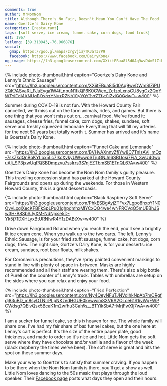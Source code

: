 ```yaml
---
comments: true
author: MrNomNom
title: Although There's No Fair, Doesn't Mean You Can't Have The Food
name: Goertze's Dairy Kone
categories: [restaurant]
tags: [soft serve, ice cream, funnel cake, corn dogs, food truck]
est: 1967
latlong: [39.310943,-76.966876]
social:
  gmap: https://goo.gl/maps/zrgVjiayTK3aT37P9
  facebook: https://www.facebook.com/DairyKone/
og_image: https://lh3.googleusercontent.com/XXiitEBua8l5d0Aq9wvDWmSlZiPUZQK7ASvaRI_PJuEyga1W4tLnpuN1fkQP6K0CWeo_ZefzoLxnsCU8ygCx2QqYWTxiEdI4XNUqBOxhzYNuzPZNh1CyYQY2vrZZf-t0iZxiG0GdwQ=w400
---
```


{%
  include photo-thumbnail.html 
  caption="Goertze's Dairy Kone and Lenny's Ethnic Sausage"
  src="https://lh3.googleusercontent.com/XXiitEBua8l5d0Aq9wvDWmSlZiPUZQK7ASvaRI_PJuEyga1W4tLnpuN1fkQP6K0CWeo_ZefzoLxnsCU8ygCx2QqYWTxiEdI4XNUqBOxhzYNuzPZNh1CyYQY2vrZZf-t0iZxiG0GdwQ=w400"
%}

Summer during COVID-19 is not fun. With the Howard County Fair cancelled, we'll miss out on the farm animals, rides, and games. But there is one thing that you won't miss out on... carnival food. We've found it: sausages, cheese fries, funnel cake, corn dogs, shakes, sundaes, soft serve and freshly squeezed lemonade. Everything that will fill my arteries for the next 50 years but totally worth it. Summer has arrived and it's name is Goertze's Dairy Kone.

<!--more-->

{%
  include photo-thumbnail.html 
  caption="Funnel Cake and Lemonade"
  src="https://lh3.googleusercontent.com/BVHvAXnnvZfiYw8C7TnlsAVj_mOz-7skZkdQnBoKYLbx5Lc7IkcXvkyUWwwpSTjuGNJn6SBUosi7FjA_3wU40wouAlj_SP3jxwUqPQSBDmpzvu7ssIrrs3S7njEZTbmSB1ETnQL67A=w400"
%}

Goertze's Dairy Kone has become the Nom Nom family's guilty pleasure. This traveling concession stand has parked at the Howard County Fairgrounds and opens up during the weekends. For those in Western Howard County, this is a great dessert oasis.

{%
  include photo-thumbnail.html 
  caption="Black Raspberry Soft Serve"
  src="https://lh3.googleusercontent.com/PhkESBgAyjZTFvx7Lgpo8hxpY1N0OvvLxglXecKFBFkSpLPu01ghpdmhxMIYCxQQ4we4wNFRCVqQ5mUEBhJSw3H-B8SbSJyXM-NdNjxse5D-Yk5j71DXHLyxBtURNlwR4Y1zDABtXw=w400"
%}

Drive down Fairground Rd and when you reach the end, you'll see a brightly lit ice cream cone. When you walk up to the two carts. The left, Lenny’s Ethnic Sausage, is for your fried stuff: sausage, funnel cake, hot dogs, corn dogs, fries. The right side, Gortze's Dairy Kone, is for your desserts: ice cream, sundaes, root bear floats, milk shakes. 

For Coronavirus precautions, they've spray painted convenient markings to stand in line with plenty of space in-between. Masks are highly recommended and all their staff are wearing them. There's also a big bottle of Purell on the counter of Lenny's truck. Tables with umbrellas are setup on the sides where you can relax and enjoy your food.

{%
  include photo-thumbnail.html 
  caption="Fried Perfection"
  src="https://lh3.googleusercontent.com/Ny4QeyNFuTJNVdlhkNpAb7mORgfdj83uBD_m8syOTNIrPLpNKzedHGUEOkywwim8XV6A2OLce61S1ivWgFWPCWdsg7QEivQsx5BcaK1m2wfhu3Cah5s__BTYikSbA7-MrjFwXIj7wA=w400"
%}

I am a sucker for funnel cake, so this is heaven for me. The whole family will share one. I've had my fair share of bad funnel cakes, but the one here at Lenny's cart is perfect. It's the size of the entire paper plate, good thickness, and made to order so it's nice and hot. Little Nom gets the soft serve where they have chocolate and/or vanilla and a flavor of the week (black raspberry the times we've been). The soft serve is great and hits the spot on these summer days.

Make your way to Goertze's to satisfy that summer craving. If you happen to be there when the Nom Nom family is there, you'll get a show as well. Little Nom loves dancing to the 50s music that plays through the loud speaker. Their [Facebook page](https://www.facebook.com/DairyKone/) posts what days they open and their hours.
